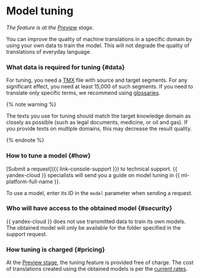 # Model tuning

_The feature is at the [Preview](../../overview/concepts/launch-stages.md) stage._

You can improve the quality of machine translations in a specific domain by using your own data to train the model. This will not degrade the quality of translations of everyday language.

### What data is required for tuning {#data}

For tuning, you need a [TMX](https://en.wikipedia.org/wiki/Translation_Memory_eXchange) file with source and target segments. For any significant effect, you need at least 15,000 of such segments. If you need to translate only specific terms, we recommend using [glossaries](glossary.md).

{% note warning %}

The texts you use for tuning should match the target knowledge domain as closely as possible (such as legal documents, medicine, or oil and gas). If you provide texts on multiple domains, this may decrease the result quality.

{% endnote %}

### How to tune a model {#how}

[Submit a request]({{ link-console-support }}) to technical support. {{ yandex-cloud }} specialists will send you a guide on model tuning in {{ ml-platform-full-name }}.

To use a model, enter its ID in the `model` parameter when sending a request.

### Who will have access to the obtained model {#security}

{{ yandex-cloud }} does not use transmitted data to train its own models. The obtained model will only be available for the folder specified in the support request.

### How tuning is charged {#pricing}

At the [Preview stage](../../overview/concepts/launch-stages.md), the tuning feature is provided free of charge. The cost of translations created using the obtained models is per the [current rates](../pricing.md).
